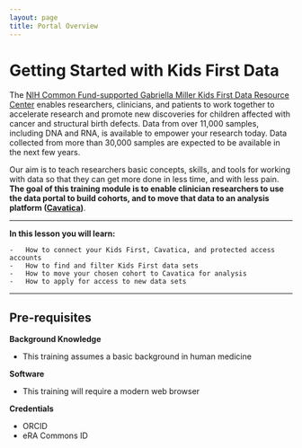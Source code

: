 ```yaml
---
layout: page
title: Portal Overview
---
```


Getting Started with Kids First Data
====================================

The [NIH Common Fund-supported Gabriella Miller Kids First Data Resource
Center](https://kidsfirstdrc.org/) enables researchers, clinicians, and
patients to work together to accelerate research and promote new
discoveries for children affected with cancer and structural birth
defects. Data from over 11,000 samples, including DNA and RNA, is
available to empower your research today. Data collected from more than
30,000 samples are expected to be available in the next few years.

Our aim is to teach researchers basic concepts, skills, and tools for
working with data so that they can get more done in less time, and with
less pain. **The goal of this training module is to enable clinician
researchers to use the data portal to build cohorts, and to move that
data to an analysis platform ([Cavatica](https://cavatica.squarespace.com/))**. 

<!-- If you are looking for
information on running workflows in Cavatica, please use \<lesson in
progress\>.

Please note that workshop materials are in "alpha" development.
-->
--- 

 **In this lesson you will learn:**

    -   How to connect your Kids First, Cavatica, and protected access accounts
    -   How to find and filter Kids First data sets
    -   How to move your chosen cohort to Cavatica for analysis
    -   How to apply for access to new data sets

---

Pre-requisites
--------------
   **Background Knowledge**

   + This training assumes a basic background in human medicine

**Software**

+ This training will require a modern web browser

**Credentials**

   -   ORCID
   -   eRA Commons ID